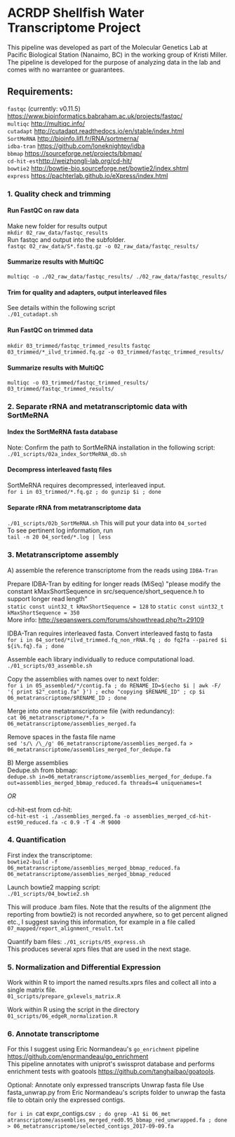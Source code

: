 # ACRDP Shellfish Water Transcriptome Project #
This pipeline was developed as part of the Molecular Genetics Lab at Pacific Biological Station (Nanaimo, BC) in the working group of Kristi Miller. The pipeline is developed for the purpose of analyzing data in the lab and comes with no warrantee or guarantees.   

## Requirements:
`fastqc` (currently: v0.11.5) https://www.bioinformatics.babraham.ac.uk/projects/fastqc/     
`multiqc`   http://multiqc.info/     
`cutadapt`  http://cutadapt.readthedocs.io/en/stable/index.html        
`SortMeRNA` http://bioinfo.lifl.fr/RNA/sortmerna/    
`idba-tran` https://github.com/loneknightpy/idba     
`bbmap`     https://sourceforge.net/projects/bbmap/    
`cd-hit-est`http://weizhongli-lab.org/cd-hit/     
`bowtie2`   http://bowtie-bio.sourceforge.net/bowtie2/index.shtml     
`express`   https://pachterlab.github.io/eXpress/index.html      


### 1. Quality check and trimming
#### Run FastQC on raw data   
Make new folder for results output    
`mkdir 02_raw_data/fastqc_results`    
Run fastqc and output into the subfolder.   
`fastqc 02_raw_data/S*.fastq.gz -o 02_raw_data/fastqc_results/`    

#### Summarize results with MultiQC
`multiqc -o ./02_raw_data/fastqc_results/ ./02_raw_data/fastqc_results/`   

#### Trim for quality and adapters, output interleaved files 
See details within the following script    
`./01_cutadapt.sh`

#### Run FastQC on trimmed data 
`mkdir 03_trimmed/fastqc_trimmed_results`
`fastqc 03_trimmed/*_ilvd_trimmed.fq.gz -o 03_trimmed/fastqc_trimmed_results/`

#### Summarize results with MultiQC
`multiqc -o 03_trimmed/fastqc_trimmed_results/ 03_trimmed/fastqc_trimmed_results/`     


### 2. Separate rRNA and metatranscriptomic data with SortMeRNA
#### Index the SortMeRNA fasta database
Note: Confirm the path to SortMeRNA installation in the following script:        
`./01_scripts/02a_index_SortMeRNA_db.sh`

#### Decompress interleaved fastq files
SortMeRNA requires decompressed, interleaved input.    
`for i in 03_trimmed/*.fq.gz ; do gunzip $i ; done`

#### Separate rRNA from metatranscriptome data
`./01_scripts/02b_SortMeRNA.sh`
This will put your data into `04_sorted`   
To see pertinent log information, run    
`tail -n 20 04_sorted/*.log | less`

### 3. Metatranscriptome assembly
A) assemble the reference transcriptome from the reads using `IDBA-Tran`    

Prepare IDBA-Tran by editing for longer reads (MiSeq)
"please modify the constant kMaxShortSequence in src/sequence/short_sequence.h to support longer read length"      
`static const uint32_t kMaxShortSequence = 128` to `static const uint32_t kMaxShortSequence = 350`    
More info: http://seqanswers.com/forums/showthread.php?t=29109

IDBA-Tran requires interleaved fasta. Convert interleaved fastq to fasta    
`for i in 04_sorted/*ilvd_trimmed.fq_non_rRNA.fq ; do fq2fa --paired $i ${i%.fq}.fa ; done`    

Assemble each library individually to reduce computational load.   
`./01_scripts/03_assemble.sh`

Copy the assemblies with names over to next folder:   
`for i in 05_assembled/*/contig.fa ; do RENAME_ID=$(echo $i | awk -F/ '{ print $2"_contig.fa" }') ; echo "copying $RENAME_ID" ; cp $i 06_metatranscriptome/$RENAME_ID ; done`

Merge into one metatranscriptome file (with redundancy):    
`cat 06_metatranscriptome/*.fa > 06_metatranscriptome/assemblies_merged.fa`

Remove spaces in the fasta file name     
`sed 's/\ /\_/g' 06_metatranscriptome/assemblies_merged.fa > 06_metatranscriptome/assemblies_merged_for_dedupe.fa`

B) Merge assemblies    
Dedupe.sh from bbmap:   
`dedupe.sh in=06_metatranscriptome/assemblies_merged_for_dedupe.fa out=assemblies_merged_bbmap_reduced.fa threads=4 uniquenames=t`

*OR*   

cd-hit-est from cd-hit:    
`cd-hit-est -i ./assemblies_merged.fa -o assemblies_merged_cd-hit-est90_reduced.fa -c 0.9 -T 4 -M 9000`

### 4. Quantification
First index the transcriptome:   
`bowtie2-build -f 06_metatranscriptome/assemblies_merged_bbmap_reduced.fa 06_metatranscriptome/assemblies_merged_bbmap_reduced`    

Launch bowtie2 mapping script:   
`./01_scripts/04_bowtie2.sh`    

This will produce .bam files. Note that the results of the alignment (the reporting from bowtie2) is not recorded anywhere, so to get percent aligned etc., I suggest saving this information, for example in a file called `07_mapped/report_alignment_result.txt`      

Quantify bam files:
`./01_scripts/05_express.sh`    
This produces several xprs files that are used in the next stage.  

### 5. Normalization and Differential Expression
Work within R to import the named results.xprs files and collect all into a single matrix file.   
`01_scripts/prepare_gxlevels_matrix.R`   

Work within R using the script in the directory     
`01_scripts/06_edgeR_normalization.R`    


### 6. Annotate transcriptome
For this I suggest using Eric Normandeau's `go_enrichment` pipeline    
https://github.com/enormandeau/go_enrichment    
This pipeline annotates with uniprot's swissprot database and performs enrichment tests with goatools https://github.com/tanghaibao/goatools.    

Optional: Annotate only expressed transcripts
Unwrap fasta file
Use fasta_unwrap.py from Eric Normandeau's scripts folder to unwrap the fasta file to obtain only the expressed contigs.

`for i in `cat expr_contigs.csv` ; do grep -A1 $i 06_met
atranscriptome/assemblies_merged_red0.95_bbmap_red_unwrapped.fa ; done > 06_metatranscriptome/selected_contigs_2017-09-09.fa`


